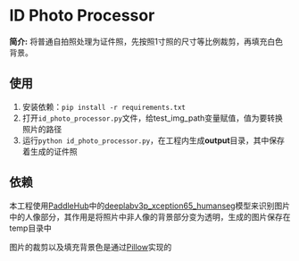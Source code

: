 # ID Photo Processor

**简介:** 将普通自拍照处理为证件照，先按照1寸照的尺寸等比例裁剪，再填充白色背景。

## 使用

1. 安装依赖：`pip install -r requirements.txt`
2. 打开`id_photo_processor.py`文件，给test_img_path变量赋值，值为要转换照片的路径
3. 运行`python id_photo_processor.py`，在工程内生成**output**目录，其中保存着生成的证件照

## 依赖

本工程使用[PaddleHub](https://paddlehub.readthedocs.io/zh_CN/develop/index.html)中的[deeplabv3p_xception65_humanseg](https://www.paddlepaddle.org.cn/hubdetail?name=deeplabv3p_xception65_humanseg&en_category=ImageSegmentation)模型来识别图片中的人像部分，其作用是将照片中非人像的背景部分变为透明，生成的图片保存在temp目录中

图片的裁剪以及填充背景色是通过[Pillow](https://pillow.readthedocs.io/en/stable/)实现的


